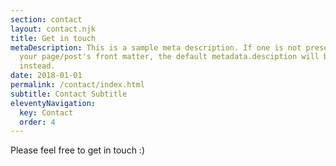 ```yaml
---
section: contact
layout: contact.njk
title: Get in touch
metaDescription: This is a sample meta description. If one is not present in
  your page/post's front matter, the default metadata.desciption will be used
  instead.
date: 2018-01-01
permalink: /contact/index.html
subtitle: Contact Subtitle
eleventyNavigation:
  key: Contact
  order: 4
---
```

P﻿lease feel free to get in touch :)